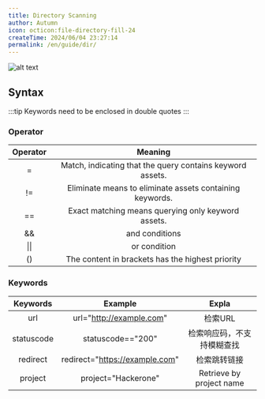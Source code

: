 ```yaml
---
title: Directory Scanning
author: Autumn
icon: octicon:file-directory-fill-24
createTime: 2024/06/04 23:27:14
permalink: /en/guide/dir/
---
```

![alt text](/images/dir-en.png)

## Syntax
:::tip
Keywords need to be enclosed in double quotes
:::

### Operator

|     Operator  |             Meaning |
| :----------------------: | :-----------------------: |
|      =       | Match, indicating that the query contains keyword assets. |
|      !=      | Eliminate means to eliminate assets containing keywords.  |
|      ==      |    Exact matching means querying only keyword assets.     |
|      &&      |                      and conditions                       |
|     \|\|     |                       or condition                        |
|      ()      |     The content in brackets has the highest priority      |


### **Keywords**
| Keywords     |         Example          |       Expla              |
| :----------: | :----------------------: | :----------------------: |
|    url     |    url="http://example.com"    |          检索URL           |
| statuscode |       statuscode=="200"        | 检索响应码，不支持模糊查找 |
|  redirect  | redirect="https://example.com" |        检索跳转链接        |
| project |       project="Hackerone"       | Retrieve by project name |